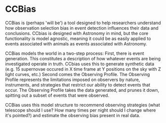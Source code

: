 # CCBias
CCBias is (perhaps 'will be') a tool designed to help researchers understand how observation selection bias in event detection influences their data and conclusions. CCbias is designed with Astronomy in mind, but the core functionality is model agnostic, meaning it could be as easily applied to events associated with animals as events associated with Astronomy.

CCBias models the world in a two-step process: First, there is event generation. This constitutes a description of how whatever events are being investigated operate in truth. CCbias uses this to generate synthetic data (e.g. 15 supernovae occured in X time frame at Y positions on the sky with Z light curves, etc.) Second comes the Observing Profile. The Observing Profile represents the limitations imposed on observers by nature, instruments, and strategies that restrict our ability to detect events that occur. The Observing Profile takes the data generated, and prunes it down, spitting out a subset of events that were observed.

CCBias uses this model structure to recommend observing strategies (what telescope should I use? How many times per night should I change where it's pointed?) and estimate the observing bias present in real data.
